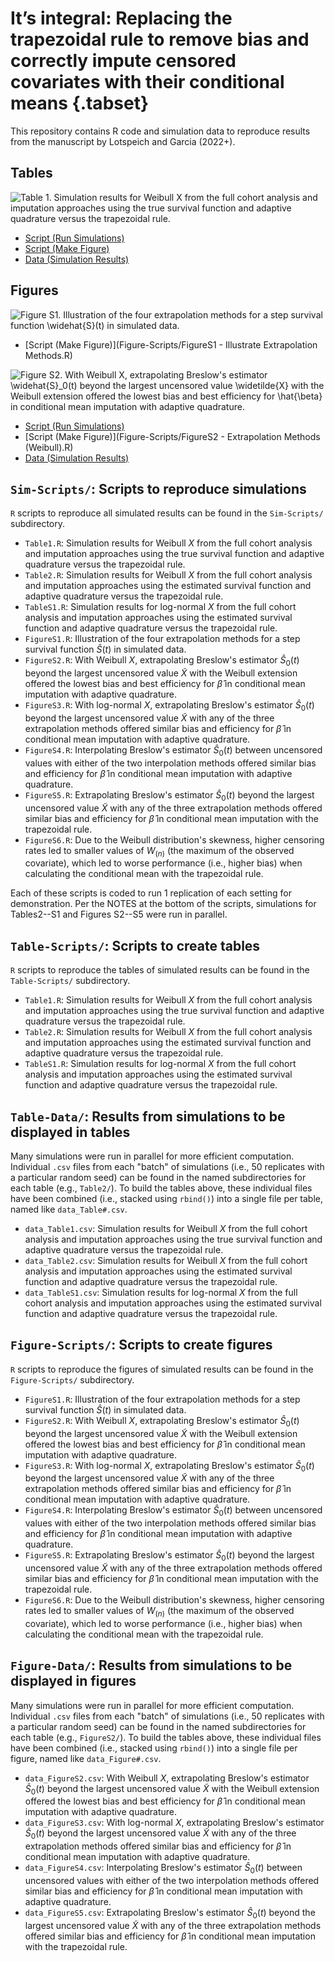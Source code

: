 # It’s integral: Replacing the trapezoidal rule to remove bias and correctly impute censored covariates with their conditional means {.tabset}

This repository contains R code and simulation data to reproduce results from the manuscript by Lotspeich and Garcia (2022+).

## Tables 

![**Table 1.** Simulation results for Weibull $X$ from the full cohort analysis and imputation approaches using the true survival function and adaptive quadrature versus the trapezoidal rule.](Tables/Table1.png)

  - [Script (Run Simulations)](Sim-Scripts/Table1.R)
  - [Script (Make Figure)](Table-Scripts/Table1-Gold-Standard.R)
  - [Data (Simulation Results)](Table-Data/data_Table1.csv)  

## Figures 

![**Figure S1.** Illustration of the four extrapolation methods for a step survival function $\widehat{S}(t)$ in simulated data.](Figures/FigureS1.png)

  - [Script (Make Figure)](Figure-Scripts/FigureS1 - Illustrate Extrapolation Methods.R)
  
![**Figure S2.** With Weibull $X$, extrapolating Breslow's estimator $\widehat{S}_0(t)$ beyond the largest uncensored value $\widetilde{X}$ with the Weibull extension offered the lowest bias and best efficiency for $\hat{\beta}$ in conditional mean imputation with adaptive quadrature.](Figures/FigureS2.png)

  - [Script (Run Simulations)](Sim-Scripts/FigureS2.R)
  - [Script (Make Figure)](Figure-Scripts/FigureS2 - Extrapolation Methods (Weibull).R)
  - [Data (Simulation Results)](Figure-Data/data_FigureS2.R)  

## `Sim-Scripts/`: Scripts to reproduce simulations 

`R` scripts to reproduce all simulated results can be found in the `Sim-Scripts/` subdirectory. 

  -  `Table1.R`: Simulation results for Weibull $X$ from the full cohort analysis and imputation approaches using the true survival function and adaptive quadrature versus the trapezoidal rule.
  -  `Table2.R`: Simulation results for Weibull $X$ from the full cohort analysis and imputation approaches using the estimated survival function and adaptive quadrature versus the trapezoidal rule.
  -  `TableS1.R`: Simulation results for log-normal $X$ from the full cohort analysis and imputation approaches using the estimated survival function and adaptive quadrature versus the trapezoidal rule. 
  -  `FigureS1.R`: Illustration of the four extrapolation methods for a step survival function $\widehat{S}(t)$ in simulated data.
  -  `FigureS2.R`: With Weibull $X$, extrapolating Breslow's estimator $\widehat{S}_0(t)$ beyond the largest uncensored value $\widetilde{X}$ with the Weibull extension offered the lowest bias and best efficiency for $\hat{\beta}$ in conditional mean imputation with adaptive quadrature.
  -  `FigureS3.R`: With log-normal $X$, extrapolating Breslow's estimator $\widehat{S}_0(t)$ beyond the largest uncensored value $\widetilde{X}$ with any of the three extrapolation methods offered similar bias and efficiency for $\hat{\beta}$ in conditional mean imputation with adaptive quadrature.
  -  `FigureS4.R`: Interpolating Breslow's estimator $\widehat{S}_0(t)$ between uncensored values with either of the two interpolation methods offered similar bias and efficiency for $\hat{\beta}$ in conditional mean imputation with adaptive quadrature. 
  -  `FigureS5.R`: Extrapolating Breslow's estimator $\widehat{S}_0(t)$ beyond the largest uncensored value $\widetilde{X}$ with any of the three extrapolation methods offered similar bias and efficiency for $\hat{\beta}$ in conditional mean imputation with the trapezoidal rule.
  -  `FigureS6.R`: Due to the Weibull distribution's skewness, higher censoring rates led to smaller values of $W_{(n)}$ (the maximum of the observed covariate), which led to worse performance (i.e., higher bias) when calculating the conditional mean with the trapezoidal rule.

Each of these scripts is coded to run 1 replication of each setting for demonstration. Per the NOTES at the bottom of the scripts, simulations for Tables2--S1 and Figures S2--S5 were run in parallel.

## `Table-Scripts/`: Scripts to create tables

`R` scripts to reproduce the tables of simulated results can be found in the `Table-Scripts/` subdirectory. 

  -  `Table1.R`: Simulation results for Weibull $X$ from the full cohort analysis and imputation approaches using the true survival function and adaptive quadrature versus the trapezoidal rule.
  -  `Table2.R`: Simulation results for Weibull $X$ from the full cohort analysis and imputation approaches using the estimated survival function and adaptive quadrature versus the trapezoidal rule.
  -  `TableS1.R`: Simulation results for log-normal $X$ from the full cohort analysis and imputation approaches using the estimated survival function and adaptive quadrature versus the trapezoidal rule. 

## `Table-Data/`: Results from simulations to be displayed in tables 

Many simulations were run in parallel for more efficient computation. Individual `.csv` files from each "batch" of simulations (i.e., 50 replicates with a particular random seed) can be found in the named subdirectories for each table (e.g., `Table2/`). To build the tables above, these individual files have been combined (i.e., stacked using `rbind()`) into a single file per table, named like `data_Table#.csv`. 

  -  `data_Table1.csv`: Simulation results for Weibull $X$ from the full cohort analysis and imputation approaches using the true survival function and adaptive quadrature versus the trapezoidal rule.
  -  `data_Table2.csv`: Simulation results for Weibull $X$ from the full cohort analysis and imputation approaches using the estimated survival function and adaptive quadrature versus the trapezoidal rule.
  -  `data_TableS1.csv`: Simulation results for log-normal $X$ from the full cohort analysis and imputation approaches using the estimated survival function and adaptive quadrature versus the trapezoidal rule. 

## `Figure-Scripts/`: Scripts to create figures

`R` scripts to reproduce the figures of simulated results can be found in the `Figure-Scripts/` subdirectory. 

  -  `FigureS1.R`: Illustration of the four extrapolation methods for a step survival function $\widehat{S}(t)$ in simulated data.
  -  `FigureS2.R`: With Weibull $X$, extrapolating Breslow's estimator $\widehat{S}_0(t)$ beyond the largest uncensored value $\widetilde{X}$ with the Weibull extension offered the lowest bias and best efficiency for $\hat{\beta}$ in conditional mean imputation with adaptive quadrature.
  -  `FigureS3.R`: With log-normal $X$, extrapolating Breslow's estimator $\widehat{S}_0(t)$ beyond the largest uncensored value $\widetilde{X}$ with any of the three extrapolation methods offered similar bias and efficiency for $\hat{\beta}$ in conditional mean imputation with adaptive quadrature.
  -  `FigureS4.R`: Interpolating Breslow's estimator $\widehat{S}_0(t)$ between uncensored values with either of the two interpolation methods offered similar bias and efficiency for $\hat{\beta}$ in conditional mean imputation with adaptive quadrature. 
  -  `FigureS5.R`: Extrapolating Breslow's estimator $\widehat{S}_0(t)$ beyond the largest uncensored value $\widetilde{X}$ with any of the three extrapolation methods offered similar bias and efficiency for $\hat{\beta}$ in conditional mean imputation with the trapezoidal rule.
  -  `FigureS6.R`: Due to the Weibull distribution's skewness, higher censoring rates led to smaller values of $W_{(n)}$ (the maximum of the observed covariate), which led to worse performance (i.e., higher bias) when calculating the conditional mean with the trapezoidal rule.

## `Figure-Data/`: Results from simulations to be displayed in figures

Many simulations were run in parallel for more efficient computation. Individual `.csv` files from each "batch" of simulations (i.e., 50 replicates with a particular random seed) can be found in the named subdirectories for each table (e.g., `FigureS2/`). To build the tables above, these individual files have been combined (i.e., stacked using `rbind()`) into a single file per figure, named like `data_Figure#.csv`. 

  -  `data_FigureS2.csv`: With Weibull $X$, extrapolating Breslow's estimator $\widehat{S}_0(t)$ beyond the largest uncensored value $\widetilde{X}$ with the Weibull extension offered the lowest bias and best efficiency for $\hat{\beta}$ in conditional mean imputation with adaptive quadrature.
  -  `data_FigureS3.csv`: With log-normal $X$, extrapolating Breslow's estimator $\widehat{S}_0(t)$ beyond the largest uncensored value $\widetilde{X}$ with any of the three extrapolation methods offered similar bias and efficiency for $\hat{\beta}$ in conditional mean imputation with adaptive quadrature.
  -  `data_FigureS4.csv`: Interpolating Breslow's estimator $\widehat{S}_0(t)$ between uncensored values with either of the two interpolation methods offered similar bias and efficiency for $\hat{\beta}$ in conditional mean imputation with adaptive quadrature. 
  -  `data_FigureS5.csv`: Extrapolating Breslow's estimator $\widehat{S}_0(t)$ beyond the largest uncensored value $\widetilde{X}$ with any of the three extrapolation methods offered similar bias and efficiency for $\hat{\beta}$ in conditional mean imputation with the trapezoidal rule.
